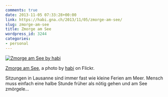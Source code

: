 ```yaml
---
comments: true
date: 2013-11-05 07:33:28+00:00
link: https://habi.gna.ch/2013/11/05/zmorge-am-see/
slug: zmorge-am-see
title: Zmorge am See
wordpress_id: 3244
categories:
- personal
---
```


[![Zmorge am See by habi](https://static.flickr.com/3716/10686102943_5d210a943c.jpg)](https://www.flickr.com/photos/habi/10686102943/)  

[Zmorge am See](https://www.flickr.com/photos/habi/10686102943/), a photo by [habi](https://www.flickr.com/photos/habi/) on Flickr.

Sitzungen in Lausanne sind immer fast wie kleine Ferien am Meer.
Mensch muss einfach eine halbe Stunde früher als nötig gehen und  am See zmörgele...